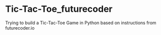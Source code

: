 # Tic-Tac-Toe_futurecoder
Trying to build a Tic-Tac-Toe Game in Python based on instructions from futurecoder.io
